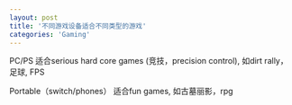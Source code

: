 ```yaml
---
layout: post
title: '不同游戏设备适合不同类型的游戏'
categories: 'Gaming'
---
```


PC/PS 适合serious hard core games (竞技，precision control), 如dirt rally，足球, FPS

Portable（switch/phones） 适合fun games, 如古墓丽影，rpg